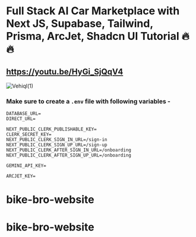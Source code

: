# Full Stack AI Car Marketplace with Next JS, Supabase, Tailwind, Prisma, ArcJet, Shadcn UI Tutorial 🔥🔥
## https://youtu.be/HyGi_SjQqV4

![Vehiql(1)](https://github.com/user-attachments/assets/dee04576-f30e-4ab8-af7d-f4633621379c)

### Make sure to create a `.env` file with following variables -

```
DATABASE_URL=
DIRECT_URL=

NEXT_PUBLIC_CLERK_PUBLISHABLE_KEY=
CLERK_SECRET_KEY=
NEXT_PUBLIC_CLERK_SIGN_IN_URL=/sign-in
NEXT_PUBLIC_CLERK_SIGN_UP_URL=/sign-up
NEXT_PUBLIC_CLERK_AFTER_SIGN_IN_URL=/onboarding
NEXT_PUBLIC_CLERK_AFTER_SIGN_UP_URL=/onboarding

GEMINI_API_KEY=

ARCJET_KEY=
```
# bike-bro-website
# bike-bro-website
